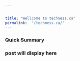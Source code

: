 ```yaml
---


title: "Wellcome to techness.ca"
permalink:  "/techness.ca/"
---
```


### Quick Summary



### post will display here